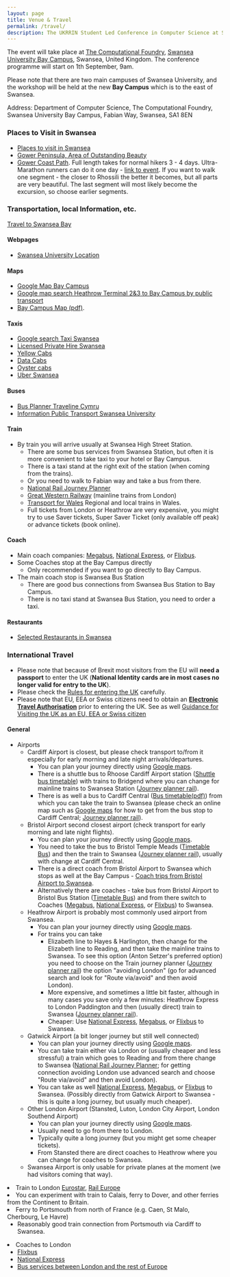 ```yaml
---
layout: page
title: Venue & Travel
permalink: /travel/
description: The UKRRIN Student Led Conference in Computer Science at Swansea University focuses on innovative solutions in railway technology, featuring keynote speakers, networking opportunities, and discussions on data analytics and smart transportation systems. Join us to explore the future of the train industry and enhance your skills.
---
```


<p>The event will take place at <a class="urllink" href="https://www.swansea.ac.uk/computational-foundry/" rel="nofollow">The Computational Foundry</a>, 
<a class="urllink" href="https://www.swansea.ac.uk/the-university/location/" rel="nofollow">Swansea University Bay Campus</a>, Swansea, United Kingdom. The conference programme will start on 1th September, 9am.</p>

<p>Please note that there are two main campuses of Swansea University, and the workshop will be held at the new <strong>Bay Campus</strong> which is to the east of Swansea.</p>

<p>Address: Department of Computer Science, The Computational Foundry, Swansea University Bay Campus, Fabian Way, Swansea, SA1 8EN</p>

<h3>Places to Visit in Swansea</h3>
<ul>
    <li><a class="urllink" href="https://www.canva.com/design/DAFtqYpoxEI/YEnyMCakoO10VYmseSP8uw/view?utm_content=DAFtqYpoxEI&amp;utm_campaign=designshare&amp;utm_medium=link&amp;utm_source=editor" rel="nofollow">Places to visit in Swansea</a></li>
    <li><a class="urllink" href="https://www.visitswanseabay.com/destinations/gower-peninsula/" rel="nofollow">Gower Peninsula, Area of Outstanding Beauty</a></li>
    <li><a class="urllink" href="https://mattwalkwild.com/how-to-hike-the-gower-peninsula-coast-path/" rel="nofollow">Gower Coast Path</a>. Full length takes for normal hikers 3 - 4 days. Ultra-Marathon runners can do it one day - <a class="urllink" href="https://www.runwalkcrawl.co.uk/gower-coastal-trail-races-2022" rel="nofollow">link to event</a>. If you want to walk one segment - the closer to Rhossili the better it becomes, but all parts are very beautiful. The last segment will most likely become the excursion, so choose earlier segments.</li>
</ul>



<h3><a id="Local"></a> Transportation, local Information, etc.</h3>
<a class="urllink" href="https://www.visitswanseabay.com/useful-information/travel-transport/" rel="nofollow">Travel to Swansea Bay</a>

<h4>Webpages</h4>
<ul>
    <li><a class="urllink" href="https://www.swansea.ac.uk/the-university/location/" rel="nofollow">Swansea University Location</a></li>
</ul>

<h4>Maps</h4>
<ul>
    <li><a class="urllink" href="https://www.swansea.ac.uk/the-university/location/" rel="nofollow">Google Map Bay Campus</a></li>
    <li><a class="urllink" href="https://tinyurl.com/7ysuu6kd" rel="nofollow">Google map search Heathrow Terminal 2&amp;3 to Bay Campus by public transport</a></li>
    <li><a class="urllink" href="https://www.swansea.ac.uk/media/BayCampusMap.pdf" rel="nofollow">Bay Campus Map (pdf)</a>.</li>
</ul>

<h4>Taxis</h4>
<ul>
    <li><a class="urllink" href="https://www.google.com/search?channel=fs&amp;client=ubuntu-sn&amp;q=taxi+swansea" rel="nofollow">Google search Taxi Swansea</a></li>
    <li><a class="urllink" href="https://www.swansea.gov.uk/article/4481/Operators---private-hire" rel="nofollow">Licensed Private Hire Swansea</a></li>
    <li><a class="urllink" href="https://www.yellowcabsltd.com/" rel="nofollow">Yellow Cabs</a></li>
    <li><a class="urllink" href="https://datacabs.com/" rel="nofollow">Data Cabs</a></li>
    <li><a class="urllink" href="https://www.oystercabs.co.uk/" rel="nofollow">Oyster cabs</a></li>
    <li><a class="urllink" href="https://www.uber.com/gb/en/r/cities/taxi/swansea-wls-gb/" rel="nofollow">Uber Swansea</a></li>
</ul>

<h4>Buses</h4>
<ul>
    <li><a class="urllink" href="https://www.traveline.cymru/" rel="nofollow">Bus Planner Traveline Cymru</a></li>
    <li><a class="urllink" href="https://www.swansea.ac.uk/travel/public-transport/#bay-campus-park-and-ride-shuttle-bus=is-expanded&amp;first-cymru-uni-bws-network=is-expanded" rel="nofollow">Information Public Transport Swansea University</a></li>
</ul>

<h4>Train</h4>
<ul>
    <li>By train you will arrive usually at Swansea High Street Station.
        <ul>
            <li>There are some bus services from Swansea Station, but often it is more convenient to take taxi to your hotel or Bay Campus.</li>
            <li>There is a taxi stand at the right exit of the station (when coming from the trains).</li>
            <li>Or you need to walk to Fabian way and take a bus from there.</li>
            <li><a class="urllink" href="https://www.nationalrail.co.uk/" rel="nofollow">National Rail Journey Planner</a></li>
            <li><a class="urllink" href="https://www.gwr.com/" rel="nofollow">Great Western Railway</a> (mainline trains from London)</li>
            <li><a class="urllink" href="https://tfw.wales/" rel="nofollow">Transport for Wales</a> Regional and local trains in Wales.</li>
            <li>Full tickets from London or Heathrow are very expensive, you might try to use Saver tickets, Super Saver Ticket (only available off peak) or advance tickets (book online).</li>
        </ul>
    </li>
</ul>

<h4>Coach</h4>
<ul>
    <li>Main coach companies: <a class="urllink" href="https://uk.megabus.com/" rel="nofollow">Megabus</a>, <a class="urllink" href="https://www.nationalexpress.com/en" rel="nofollow">National Express</a>, or <a class="urllink" href="https://www.flixbus.co.uk/coach/swansea" rel="nofollow">Flixbus</a>.</li>
    <li>Some Coaches stop at the Bay Campus directly
        <ul>
            <li>Only recommended if you want to go directly to Bay Campus.</li>
        </ul>
    </li>
    <li>The main coach stop is Swansea Bus Station 
        <ul>
            <li>There are good bus connections from Swansea Bus Station to Bay Campus.</li>
            <li>There is no taxi stand at Swansea Bus Station, you need to order a taxi.</li>
        </ul>
    </li>
</ul>

<h4><a id="Restaurants"></a> Restaurants</h4>
<ul>
    <li><a class="urllink" href="https://cstechnocloud.swan.ac.uk/owncloud/index.php/s/qHaUF2aQRjswVgV" rel="nofollow">Selected Restaurants in Swansea</a></li>
</ul>



<h3><a id="International"></a> International Travel</h3>
<ul>
    <li>Please note that because of Brexit most visitors from the EU will <strong>need a passport</strong> to enter the UK (<strong>National Identity cards are in most cases no longer valid for entry to the UK</strong>).</li>
    <li>Please check the <a class="urllink" href="https://www.gov.uk/uk-border-control" rel="nofollow">Rules for entering the UK</a> carefully.</li>
    <li>Please note that EU, EEA or Swiss citizens need to obtain an <strong><a href="https://www.gov.uk/guidance/visiting-the-uk-as-an-eu-eea-or-swiss-citizen">Electronic Travel Authorisation</a></strong> prior to entering the UK. See as well <a class="urllink" href="https://www.gov.uk/guidance/visiting-the-uk-as-an-eu-eea-or-swiss-citizen" rel="nofollow">Guidance for Visiting the UK as an EU, EEA or Swiss citizen</a></li>
</ul>

<h4>General</h4>
<ul>
    <li>Airports
        <ul>
            <li>Cardiff Airport is closest, but please check transport to/from it especially for early morning and late night arrivals/departures.
                <ul>
                    <li>You can plan your journey directly using <a class="urllink" href="https://www.google.com/maps/" rel="nofollow">Google maps</a>.</li>
                    <li>There is a shuttle bus to Rhoose Cardiff Airport station (<a class="urllink" href="https://www.traveline.cymru/timetables/?routeNum=905&amp;direction_id=0&amp;timetable_key=905BHNAT2" rel="nofollow">Shuttle bus timetable</a>) with trains to Bridgend where you can change for mainline trains to Swansea Station (<a class="urllink" href="https://www.nationalrail.co.uk/" rel="nofollow">Journey planner rail</a>).</li>
                    <li>There is as well a bus to Cardiff Central (<a class="urllink" href="https://www.traveline.cymru/uploads/OmniPDF/OWPDF__TrawsCymru-T9_-_Cardiff_Airport_Express-Winter_2017-18/0T9NAA2.pdf" rel="nofollow">Bus timetable(pdf)</a>) from which you can take the train to Swansea (please check an online map such as <a class="urllink" href="https://www.google.com/maps/dir/Cardiff+Airport+CWL,+Rhoose,+Barry+CF62+3BD/Cardiff+Central,+Central+Square,+Cardiff/@51.4206338,-3.3373022,12z/data=!4m15!4m14!1m5!1m1!1s0x486e0edbab77d721:0x5e85c44030fdf602!2m2!1d-3.3396768!2d51.3985166!1m5!1m1!1s0x486e1cb26beab7ab:0x9ca4d0d9ca5c6edf!2m2!1d-3.1790303!2d51.4759636!3e3!5i1?entry=ttu" rel="nofollow">Google maps</a> for how to get from the bus stop to Cardiff Central; <a class="urllink" href="https://www.nationalrail.co.uk/" rel="nofollow">Journey planner rail</a>).</li>
                </ul>
            </li>
            <li>Bristol Airport second closest airport (check transport for early morning and late night flights).
                <ul>
                    <li>You can plan your journey directly using <a class="urllink" href="https://www.google.com/maps/" rel="nofollow">Google maps</a>.</li>
                    <li>You need to take the bus to Bristol Temple Meads (<a class="urllink" href="https://flyer.bristolairport.co.uk/timetables" rel="nofollow">Timetable Bus</a>) and then the train to Swansea (<a class="urllink" href="https://www.nationalrail.co.uk/" rel="nofollow">Journey planner rail</a>), usually with change at Cardiff Central.</li>
                    <li>There is a direct coach from Bristol Airport to Swansea which stops as well at the Bay Campus - <a href="https://www.flixbus.co.uk/bus-routes/bristol-airport-swansea">Coach trips from Bristol Airport to Swansea</a>.</li>
                    <li>Alternatively there are coaches - take bus from Bristol Airport to Bristol Bus Station (<a class="urllink" href="https://flyer.bristolairport.co.uk/timetables" rel="nofollow">Timetable Bus</a>) and from there switch to Coaches (<a class="urllink" href="https://uk.megabus.com/" rel="nofollow">Megabus</a>, <a class="urllink" href="https://www.nationalexpress.com/en" rel="nofollow">National Express</a>, or <a class="urllink" href="https://www.flixbus.co.uk/coach/swansea" rel="nofollow">Flixbus</a>) to Swansea.</li>
                </ul>
            </li>
            <li>Heathrow Airport is probably most commonly used airport from Swansea.
                <ul>
                    <li>You can plan your journey directly using <a class="urllink" href="https://www.google.com/maps/" rel="nofollow">Google maps</a>.</li>
                    <li>For trains you can take
                        <ul>
                            <li>Elizabeth line to Hayes &amp; Harlington, then change for the Elizabeth line to Reading, and then take the mainline trains to Swansea. To see this option (Anton Setzer's preferred option) you need to choose on the Train journey planner (<a class="urllink" href="https://www.nationalrail.co.uk/" rel="nofollow">Journey planner rail</a>) the option "avoiding London" (go for advanced search and look for "Route via/avoid" and then avoid London).</li>
                            <li>More expensive, and sometimes a little bit faster, although in many cases you save only a few minutes: Heathrow Express to London Paddington and then (usually direct) train to Swansea (<a class="urllink" href="https://www.nationalrail.co.uk/" rel="nofollow">Journey planner rail</a>).</li>
                            <li>Cheaper: Use <a class="urllink" href="https://www.nationalexpress.com/en" rel="nofollow">National Express</a>, <a class="urllink" href="https://uk.megabus.com/" rel="nofollow">Megabus</a>, or <a class="urllink" href="https://www.flixbus.co.uk/coach/swansea" rel="nofollow">Flixbus</a> to Swansea.</li>
                        </ul>
                    </li>
                </ul>
            </li>
            <li>Gatwick Airport (a bit longer journey but still well connected)
                <ul>
                    <li>You can plan your journey directly using <a class="urllink" href="https://www.google.com/maps/" rel="nofollow">Google maps</a>.</li>
                    <li>You can take train either via London or (usually cheaper and less stressful) a train which goes to Reading and from there change to Swansea (<a class="urllink" href="https://www.nationalrail.co.uk/" rel="nofollow">National Rail Journey Planner</a>; for getting connection avoiding London use advanced search and choose "Route via/avoid" and then avoid London).</li>
                    <li>You can take as well <a class="urllink" href="https://www.nationalexpress.com/en" rel="nofollow">National Express</a>, <a class="urllink" href="https://uk.megabus.com/" rel="nofollow">Megabus</a>, or <a class="urllink" href="https://www.flixbus.co.uk/coach/swansea" rel="nofollow">Flixbus</a> to Swansea. (Possibly directly from Gatwick Airport to Swansea - this is quite a long journey, but usually much cheaper).</li>
                </ul>
            </li>
            <li>Other London Airport (Stansted, Luton, London City Airport, London Southend Airport)
                <ul>
                    <li>You can plan your journey directly using <a class="urllink" href="https://www.google.com/maps/" rel="nofollow">Google maps</a>.</li>
                    <li>Usually need to go from there to London.</li>
                    <li>Typically quite a long journey (but you might get some cheaper tickets).</li>
                    <li>From Stansted there are direct coaches to Heathrow where you can change for coaches to Swansea.</li>
                </ul>
            </li>
            <li>Swansea Airport is only usable for private planes at the moment (we had visitors coming that way).</li>
        </ul>
    </li>
</ul>

<li>Train to London <a class="urllink" href="https://www.eurostar.com/uk-en" rel="nofollow">Eurostar</a>, <a class="urllink" href="https://www.raileurope.com/en-gb" rel="nofollow">Rail Europe</a></li>
<li>You can experiment with train to Calais, ferry to Dover, and other ferries from the Continent to Britain.</li>
<li>Ferry to Portsmouth from north of France (e.g. Caen, St Malo, Cherbourg, Le Havre)
    <ul>
        <li>Reasonably good train connection from Portsmouth via Cardiff to Swansea.</li>
    </ul>
</li>

<li>Coaches to London 
    <ul>
        <li><a class="urllink" href="https://www.flixbus.co.uk/" rel="nofollow">Flixbus</a></li>
        <li><a class="urllink" href="https://www.nationalexpress.com/en/destinations/europe" rel="nofollow">National Express</a></li>
        <li><a class="urllink" href="https://www.londontoolkit.com/briefing/coaches_europe.html" rel="nofollow">Bus services between London and the rest of Europe</a></li>
    </ul>
</li>